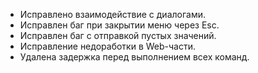 - Исправлено взаимодействие с диалогами.
- Исправлен баг при закрытии меню через Esc.
- Исправлен баг с отправкой пустых значений.
- Исправление недоработки в Web-части.
- Удалена задержка перед выполнением всех команд.
